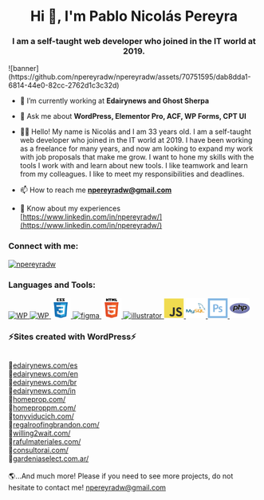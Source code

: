 <div height="250px" background-color="#7488C1"><h1 align="center">Hi 👋, I'm Pablo Nicolás Pereyra</h1><h3 align="center">I am a self-taught web developer who joined in the IT world at 2019.</h3></div>
![banner](https://github.com/npereyradw/npereyradw/assets/70751595/dab8dda1-6814-44e0-82cc-2762d1c3c32d)



- 🔭 I’m currently working at **Edairynews and Ghost Sherpa**

- 💬 Ask me about **WordPress, Elementor Pro, ACF, WP Forms, CPT UI**

- 🙋‍♂️ Hello! My name is Nicolás and I am 33 years old. I am a self-taught web developer who joined in the IT world at 2019. I have been working as a freelance for many years, and now am looking to expand my work with job proposals that make me grow. I want to hone my skills with the tools I work with and learn about new tools. I like teamwork and learn from my colleagues. I like to meet my responsibilities and deadlines.

- 📫 How to reach me **npereyradw@gmail.com**

- 📄 Know about my experiences [https://www.linkedin.com/in/npereyradw/](https://www.linkedin.com/in/npereyradw/)

<h3 align="left">Connect with me:</h3>
<p align="left">
<a href="https://linkedin.com/in/npereyradw" target="blank"><img align="center" src="https://raw.githubusercontent.com/rahuldkjain/github-profile-readme-generator/master/src/images/icons/Social/linked-in-alt.svg" alt="npereyradw" height="30" width="40" /></a>
</p>

<h3 align="left">Languages and Tools:</h3>
<p align="left"> <a href="https://www.wordpress.org/" target="_blank" rel="noreferrer"> <img src="https://s.w.org/style/images/about/WordPress-logotype-simplified.png" alt="WP" width="40" height="40"/> </a><a href="https://www.elementor.com/" target="_blank" rel="noreferrer"> <img src="https://elementor.com/marketing/wp-content/uploads/2021/10/Elementor-Logo-Symbol-Pink.png" alt="WP" width="40" height="40"/> </a><a href="https://www.w3schools.com/css/" target="_blank" rel="noreferrer"> <img src="https://raw.githubusercontent.com/devicons/devicon/master/icons/css3/css3-original-wordmark.svg" alt="css3" width="40" height="40"/> </a> <a href="https://www.figma.com/" target="_blank" rel="noreferrer"> <img src="https://www.vectorlogo.zone/logos/figma/figma-icon.svg" alt="figma" width="40" height="40"/> </a> <a href="https://www.w3.org/html/" target="_blank" rel="noreferrer"> <img src="https://raw.githubusercontent.com/devicons/devicon/master/icons/html5/html5-original-wordmark.svg" alt="html5" width="40" height="40"/> </a> <a href="https://www.adobe.com/in/products/illustrator.html" target="_blank" rel="noreferrer"> <img src="https://www.vectorlogo.zone/logos/adobe_illustrator/adobe_illustrator-icon.svg" alt="illustrator" width="40" height="40"/> </a> <a href="https://developer.mozilla.org/en-US/docs/Web/JavaScript" target="_blank" rel="noreferrer"> <img src="https://raw.githubusercontent.com/devicons/devicon/master/icons/javascript/javascript-original.svg" alt="javascript" width="40" height="40"/> </a> <a href="https://www.mysql.com/" target="_blank" rel="noreferrer"> <img src="https://raw.githubusercontent.com/devicons/devicon/master/icons/mysql/mysql-original-wordmark.svg" alt="mysql" width="40" height="40"/> </a> <a href="https://www.photoshop.com/en" target="_blank" rel="noreferrer"> <img src="https://raw.githubusercontent.com/devicons/devicon/master/icons/photoshop/photoshop-line.svg" alt="photoshop" width="40" height="40"/> </a> <a href="https://www.php.net" target="_blank" rel="noreferrer"> <img src="https://raw.githubusercontent.com/devicons/devicon/master/icons/php/php-original.svg" alt="php" width="40" height="40"/> </a> </p>

<h3 align="left">⚡Sites created with WordPress⚡</h3><br>
🔗<a href="https://edairynews.com/es" target="blank">edairynews.com/es</a><br>
🔗<a href="https://edairynews.com/en" target="blank">edairynews.com/en</a><br>
🔗<a href="https://edairynews.com/br" target="blank">edairynews.com/br</a><br>
🔗<a href="https://edairynews.com/in" target="blank">edairynews.com/in</a><br>
🔗<a href="https://homeprop.com/" target="blank">homeprop.com/</a><br>
🔗<a href="https://homeproppm.com/" target="blank">homeproppm.com/</a><br>
🔗<a href="https://tonyviducich.com/" target="blank">tonyviducich.com/</a><br>
🔗<a href="https://regalroofingbrandon.com/" target="blank">regalroofingbrandon.com/</a><br>
🔗<a href="https://willing2wait.com/" target="blank">willing2wait.com/</a><br>
🔗<a href="https://rafulmateriales.com/" target="blank">rafulmateriales.com/</a><br>
🔗<a href="https://consultorai.com/" target="blank">consultorai.com/</a><br>
🔗<a href="https://gardeniaselect.com.ar/" target="blank">gardeniaselect.com.ar/</a><br><br>
🌎...And much more! Please if you need to see more projects, do not hesitate to contact me! <a href="mailto:npereyradw@gmail.com">npereyradw@gmail.com</a>
